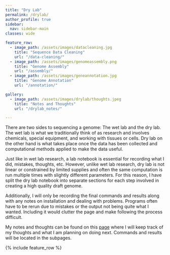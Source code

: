 ```yaml
---
title: "Dry Lab"
permalink: /drylab/
author_profile: true
sidebar:
  nav: sidebar-main
classes: wide

feature_row:
  - image_path: /assets/images/datacleaning.jpg
    title: "Sequence Data Cleaning"
    url: "/data-cleaning/"
  - image_path: /assets/images/genomeassembly.png
    title: "Genome Assembly"
    url: "/assembly/"
  - image_path: /assets/images/geneannotation.jpg
    title: "Genome Annotation"
    url: "/annotation/"

gallery:
  - image_path: /assets/images/drylab/thoughts.jpeg
    title: "Notes and Thoughts"
    url: "/drylab_notes/"

---
```


There are two sides to sequencing a genome: The wet lab and the dry lab. The wet lab is what we traditionally think of as research and involves chemicals, special equipment, and working with tissues or cells. Dry lab on the other hand is what takes place once the data has been collected and computational methods applied to make the data useful. 

Just like in wet lab research, a lab notebook is essential for recording what I did, mistakes, thoughts, etc. However, unlike wet lab research, dry lab is not linear or constrained by limited supplies and often the same computation is run multiple times with slightly different parameters. For this reason, I have split the dry lab notebook into separate sections for each step involved in creating a high quality draft genome. 

Additionally, I will only be recording the final commands and results along with any notes on installation and dealing with problems. Programs often have to be rerun due to mistakes or the output not being quite what I wanted. Including it would clutter the page and make following the process difficult. 

My notes and thoughts can be found on this [page](/drylab_notes/) where I will keep track of my thoughts and what I am planning on doing next. Commands and results will be located in the subpages. 

{% include feature_row %}


